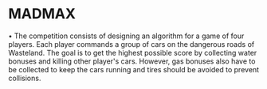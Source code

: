 # MADMAX
• The competition consists of designing an algorithm for a game of four players. Each player commands a group of cars on the dangerous roads of Wasteland. The goal is to get the highest possible score by collecting water bonuses and killing other player's cars. However, gas bonuses also have to be collected to keep the cars running and tires should be avoided to prevent collisions.
